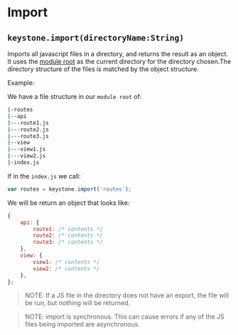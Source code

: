 # Import

## `keystone.import(directoryName:String)`

Imports all javascript files in a directory, and returns the result as an object.  It uses the [module root](/documentation/configuration/#module-root) as the current directory for the directory chosen.The directory structure of the files is matched by the object structure.

Example:

We have a file structure in our `module root` of:

```sh
|-routes
|--api
|---route1.js
|---route2.js
|---route3.js
|--view
|---view1.js
|---view2.js
|-index.js
```

If in the `index.js` we call:

```javascript
var routes = keystone.import('routes');
```

We will be return an object that looks like:

```javascript
{
    api: {
        route1: /* contents */
        route2: /* contents */
        route3: /* contents */
    },
    view: {
        view1: /* contents */
        view2: /* contents */
    },
};
```

> NOTE: If a JS file in the directory does not have an export, the file will be run, but nothing will be returned.

> NOTE: import is synchronous. This can cause errors if any of the JS files being imported are asynchronous.
